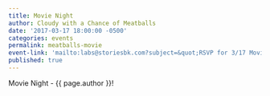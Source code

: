 ```yaml
---
title: Movie Night
author: Cloudy with a Chance of Meatballs
date: '2017-03-17 18:00:00 -0500'
categories: events
permalink: meatballs-movie
event-link: 'mailto:labs@storiesbk.com?subject=&quot;RSVP for 3/17 Movie Night at Stories&quot;'
published: true
---
```

Movie Night - {{ page.author }}!
